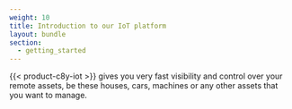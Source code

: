```yaml
---
weight: 10
title: Introduction to our IoT platform
layout: bundle
section:
  - getting_started
---
```


{{< product-c8y-iot >}} gives you very fast visibility and control over your remote assets, be these houses, cars, machines or any other assets that you want to manage.
